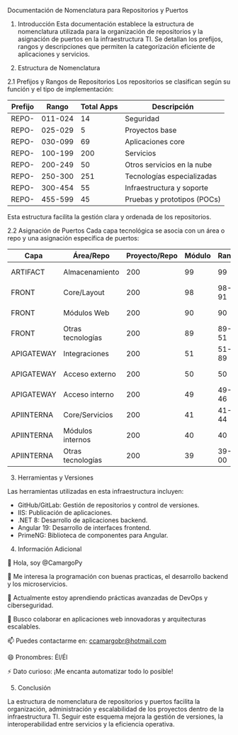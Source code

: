 Documentación de Nomenclatura para Repositorios y Puertos

1. Introducción
Esta documentación establece la estructura de nomenclatura utilizada para la organización de repositorios y la asignación de puertos en la infraestructura TI. 
Se detallan los prefijos, rangos y descripciones que permiten la categorización eficiente de aplicaciones y servicios.

2. Estructura de Nomenclatura

2.1 Prefijos y Rangos de Repositorios
Los repositorios se clasifican según su función y el tipo de implementación:

| Prefijo     | Rango    | Total Apps| Descripción                      |
|-------------|----------|-----------|----------------------------------|
| REPO-       | 011-024  | 14        | Seguridad                        |
| REPO-       | 025-029  | 5         | Proyectos base                   |
| REPO-       | 030-099  | 69        | Aplicaciones core                |
| REPO-       | 100-199  | 200       | Servicios                        |
| REPO-       | 200-249  | 50        | Otros servicios en la nube       |
| REPO-       | 250-300  | 251       | Tecnologías especializadas       |
| REPO-       | 300-454  | 55        | Infraestructura y soporte        |
| REPO-       | 455-599  | 45        | Pruebas y prototipos (POCs)      |

Esta estructura facilita la gestión clara y ordenada de los repositorios.

2.2 Asignación de Puertos
Cada capa tecnológica se asocia con un área o repo y una asignación específica de puertos:

| Capa       | Área/Repo            | Proyecto/Repo| Módulo | Rango  | Puerto       |
|------------|----------------------|--------------|--------|--------|--------------|
| ARTIFACT   | Almacenamiento       | 200          | 99     | 99     | 200-11099    |
| FRONT      | Core/Layout          | 200          | 98     | 98-91  | 200-11098    |
| FRONT      | Módulos Web          | 200          | 90     | 90     | 200-11090    |
| FRONT      | Otras tecnologías    | 200          | 89     | 89-51  | 200-11089    |
| APIGATEWAY | Integraciones        | 200          | 51     | 51-89  | 200-11051    |
| APIGATEWAY | Acceso externo       | 200          | 50     | 50     | 200-11050    |
| APIGATEWAY | Acceso interno       | 200          | 49     | 49-46  | 200-11049    |
| APIINTERNA | Core/Servicios       | 200          | 41     | 41-44  | 200-11041    |
| APIINTERNA | Módulos internos     | 200          | 40     | 40     | 200-11040    |
| APIINTERNA | Otras tecnologías    | 200          | 39     | 39-00  | 200-11039    |

3. Herramientas y Versiones

Las herramientas utilizadas en esta infraestructura incluyen:

- GitHub/GitLab: Gestión de repositorios y control de versiones.
- IIS: Publicación de aplicaciones.
- .NET 8: Desarrollo de aplicaciones backend.
- Angular 19: Desarrollo de interfaces frontend.
- PrimeNG: Biblioteca de componentes para Angular.

4. Información Adicional

👋 Hola, soy @CamargoPy

👀 Me interesa la programación con buenas practicas, el desarrollo backend y los microservicios.

🌱 Actualmente estoy aprendiendo prácticas avanzadas de DevOps y ciberseguridad.

💞️ Busco colaborar en aplicaciones web innovadoras y arquitecturas escalables.

📫 Puedes contactarme en: ccamargobr@hotmail.com

😄 Pronombres: Él/Él

⚡ Dato curioso: ¡Me encanta automatizar todo lo posible!

5. Conclusión

La estructura de nomenclatura de repositorios y puertos facilita la organización, administración y escalabilidad de los proyectos dentro de la infraestructura TI.
Seguir este esquema mejora la gestión de versiones, la interoperabilidad entre servicios y la eficiencia operativa.
